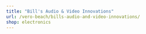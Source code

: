 ```yaml
---
title: "Bill's Audio & Video Innovations"
url: /vero-beach/bills-audio-and-video-innovations/
shop: electronics
---
```

